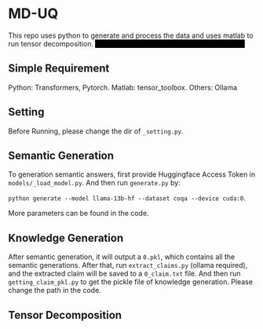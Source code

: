 # MD-UQ
This repo uses python to generate and process the data and uses matlab to run tensor decomposition. 
<span style="background-color: black; color: black;" onmouseover="this.style.color='white'" onmouseout="this.style.color='black'">
  Delete many repeated code, might cause bug.
</span>
## Simple Requirement
Python: Transformers, Pytorch.
Matlab: tensor_toolbox. 
Others: Ollama

## Setting
Before Running, please change the dir of ```_setting.py```.

## Semantic Generation

To generation semantic answers, first provide Huggingface Access Token in ```models/_load_model.py```. And then run ```generate.py``` by:

`python generate --model llama-13b-hf --dataset coqa --device cuda:0`. 

More parameters can be found in the code.

## Knowledge Generation

After semantic generation, it will output a ```0.pkl```, which contains all the semantic generations. After that, run ```extract_claims.py``` (ollama required), and the extracted claim will be saved to a ```0_claim.txt``` file. And then run ```getting_claim_pkl.py``` to get the pickle file of knowledge generation. Please change the path in the code.

## Tensor Decomposition

